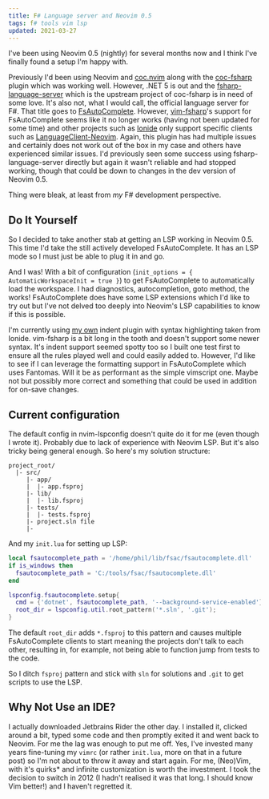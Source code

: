 ```yaml
---
title: F# Language server and Neovim 0.5
tags: f# tools vim lsp
updated: 2021-03-27
---
```


I've been using Neovim 0.5 (nightly) for several months now and I think I've finally found a setup I'm happy with.

Previously I'd been using Neovim and [coc.nvim](https://github.com/neoclide/coc.nvim) along with the [coc-fsharp](https://github.com/coc-extensions/coc-fsharp) plugin which was working well. However, .NET 5 is out and the [fsharp-language-server](https://github.com/fsprojects/fsharp-language-server) which is the upstream project of coc-fsharp is in need of some love. It's also not, what I would call, the official language server for F#. That title goes to [FsAutoComplete](https://github.com/fsharp/fsautocomplete). However, [vim-fsharp](https://github.com/fsharp/vim-fsharp)'s support for FsAutoComplete seems like it no longer works (having not been updated for some time) and other projects such as [Ionide](https://github.com/ionide/ionide-vim) only support specific clients such as [LanguageClient-Neovim](https://github.com/autozimu/LanguageClient-neovim). Again, this plugin has had multiple issues and certainly does not work out of the box in my case and others have experienced similar issues. I'd previously seen some success using fsharp-language-server directly but again it wasn't reliable and had stopped working, though that could be down to changes in the dev version of Neovim 0.5.

Thing were bleak, at least from *my* F# development perspective.

## Do It Yourself

So I decided to take another stab at getting an LSP working in Neovim 0.5. This time I'd take the still actively developed FsAutoComplete. It has an LSP mode so I must just be able to plug it in and go.

And I was! With a bit of configuration (`init_options = { AutomaticWorkspaceInit = true }`) to get FsAutoComplete to automatically load the workspace. I had diagnostics, autocompletion, goto method, the works! FsAutoComplete does have some LSP extensions which I'd like to try out but I've not delved too deeply into Neovim's LSP capabilities to know if this is possible.

I'm currently using [my own](https://github.com/PhilT/vim-fsharp) indent plugin with syntax highlighting taken from Ionide. vim-fsharp is a bit long in the tooth and doesn't support some newer syntax. It's indent support seemed spotty too so I built one test first to ensure all the rules played well and could easily added to. However, I'd like to see if I can leverage the formatting support in FsAutoComplete which uses Fantomas. Will it be as performant as the simple vimscript one. Maybe not but possibly more correct and something that could be used in addition for on-save changes.

## Current configuration

The default config in nvim-lspconfig doesn't quite do it for me (even though I wrote it). Probably due to lack of experience with Neovim LSP. But it's also tricky being general enough. So here's my solution structure:

```
project_root/
  |- src/
     |- app/
     |  |- app.fsproj
     |- lib/
     |  |- lib.fsproj
     |- tests/
     |  |- tests.fsproj
     |- project.sln file
     |-
```

And my `init.lua` for setting up LSP:
```lua
local fsautocomplete_path = '/home/phil/lib/fsac/fsautocomplete.dll'
if is_windows then
  fsautocomplete_path = 'C:/tools/fsac/fsautocomplete.dll'
end

lspconfig.fsautocomplete.setup{
  cmd = {'dotnet', fsautocomplete_path, '--background-service-enabled'};
  root_dir = lspconfig.util.root_pattern('*.sln', '.git');
}
```

The default `root_dir` adds `*.fsproj` to this pattern and causes multiple
FsAutoComplete clients to start meaning the projects don't talk to each other,
resulting in, for example, not being able to function jump from tests to the code.

So I ditch `fsproj` pattern and stick with `sln` for solutions and `.git` to get
scripts to use the LSP.

## Why Not Use an IDE?

I actually downloaded Jetbrains Rider the other day. I installed it, clicked around a bit, typed some code and then promptly exited it and went back to Neovim. For me the lag was enough to put me off. Yes, I've invested many years fine-tuning my `vimrc` (or rather `init.lua`, more on that in a future post) so I'm not about to throw it away and start again. For me, (Neo)Vim, with it's quirks* and infinite customization is worth the investment. I took the decision to switch in 2012 (I hadn't realised it was that long. I should know Vim better!) and I haven't regretted it.

